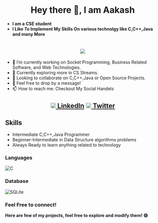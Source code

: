 <h1 align="center"> Hey there 👋, I am Aakash</h1>

- **I am a CSE student**
- **I Like To Implement My Skills On various technolgy like C,C++,Java and many More**

<h1 align="center">
  <a href="https://git.io/typing-svg">
    <img src="https://readme-typing-svg.herokuapp.com?size=21&lines=I+am+Technology+Geek;Love+To+Work+Around+with+DS+Algo">
  </a>
</h1>

- 🔭 I’m currently working on Socket Programming, Business Related Software, and Web Technologies. 
- 🌱 Currently exploring more in CS Streams.
- 👯 Looking to collaborate on C,C++,Java or Open Source Projects.
- 💬 Feel free to drop by a message!
- 📫 How to reach me: Checkout My Social Handels<br>

<h2 align="center">
<a href="https://www.linkedin.com/in/aakashtamboli" title="LinkedIn Profile"><img width="18" src="https://github.com/zumrudu-anka/zumrudu-anka/blob/master/images/linkedin.svg"> LinkedIn</a>
 <a href="https://twitter.com/AakashTamboli11" title="Twitter"><img width="18" src="https://upload.wikimedia.org/wikipedia/sco/9/9f/Twitter_bird_logo_2012.svg"> Twitter </a>
</h2>


## Skills
- Intermediate C,C++,Java Programmer
- Beginner-Intermediate in Data Structure algorithms problems
- Always Ready to learn anything related to technology

### Languages
<p float="left">
<img alt="C" src="https://img.shields.io/badge/c-%2300599C.svg?style=for-the-badge&logo=c&logoColor=white"/>
  
 
</p>

### Database
<p float="left">
<img alt="SQLite" src ="https://img.shields.io/badge/sqlite-%2307405e.svg?style=for-the-badge&logo=sqlite&logoColor=white"/>
</p>


### Feel Free to connect!

**Here are few of my projects, feel free to explore and modify them! 😄**
<!--
Here are some ideas to get you started:

- 🔭 I’m currently working on ...
- 🌱 I’m currently learning ...
- 👯 I’m looking to collaborate on ...
- 🤔 I’m looking for help with ...
- 💬 Ask me about ...
- 📫 How to reach me: ...
- 😄 Pronouns: ...
- ⚡ Fun fact: ...
-->

